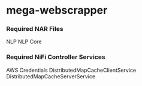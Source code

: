 # mega-webscrapper

### Required NAR Files

NLP
NLP Core

### Required NiFi Controller Services

AWS Credentials
DistributedMapCacheClientService
DistributedMapCacheServerService

